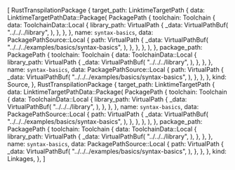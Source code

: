 [
    RustTranspilationPackage {
        target_path: LinktimeTargetPath {
            data: LinktimeTargetPathData::Package(
                PackagePath {
                    toolchain: Toolchain {
                        data: ToolchainData::Local {
                            library_path: VirtualPath {
                                _data: VirtualPathBuf(
                                    "../../../library",
                                ),
                            },
                        },
                    },
                    name: `syntax-basics`,
                    data: PackagePathSource::Local {
                        path: VirtualPath {
                            _data: VirtualPathBuf(
                                "../../../examples/basics/syntax-basics",
                            ),
                        },
                    },
                },
            ),
        },
        package_path: PackagePath {
            toolchain: Toolchain {
                data: ToolchainData::Local {
                    library_path: VirtualPath {
                        _data: VirtualPathBuf(
                            "../../../library",
                        ),
                    },
                },
            },
            name: `syntax-basics`,
            data: PackagePathSource::Local {
                path: VirtualPath {
                    _data: VirtualPathBuf(
                        "../../../examples/basics/syntax-basics",
                    ),
                },
            },
        },
        kind: Source,
    },
    RustTranspilationPackage {
        target_path: LinktimeTargetPath {
            data: LinktimeTargetPathData::Package(
                PackagePath {
                    toolchain: Toolchain {
                        data: ToolchainData::Local {
                            library_path: VirtualPath {
                                _data: VirtualPathBuf(
                                    "../../../library",
                                ),
                            },
                        },
                    },
                    name: `syntax-basics`,
                    data: PackagePathSource::Local {
                        path: VirtualPath {
                            _data: VirtualPathBuf(
                                "../../../examples/basics/syntax-basics",
                            ),
                        },
                    },
                },
            ),
        },
        package_path: PackagePath {
            toolchain: Toolchain {
                data: ToolchainData::Local {
                    library_path: VirtualPath {
                        _data: VirtualPathBuf(
                            "../../../library",
                        ),
                    },
                },
            },
            name: `syntax-basics`,
            data: PackagePathSource::Local {
                path: VirtualPath {
                    _data: VirtualPathBuf(
                        "../../../examples/basics/syntax-basics",
                    ),
                },
            },
        },
        kind: Linkages,
    },
]